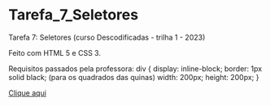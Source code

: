 # Tarefa_7_Seletores
Tarefa 7: Seletores (curso Descodificadas - trilha 1 - 2023) 

Feito com HTML 5 e CSS 3.

Requisitos passados pela professora:
div {
    display: inline-block;
    border: 1px solid black; (para os quadrados das quinas)
    width: 200px;
    height: 200px;
}

<a href="https://lucienelima8.github.io/Tarefa_7_Seletores/">Clique aqui</a>
